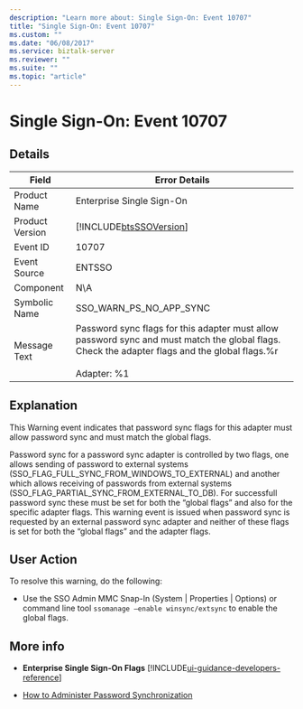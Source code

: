 ```yaml
---
description: "Learn more about: Single Sign-On: Event 10707"
title: "Single Sign-On: Event 10707"
ms.custom: ""
ms.date: "06/08/2017"
ms.service: biztalk-server
ms.reviewer: ""
ms.suite: ""
ms.topic: "article"
---
```

# Single Sign-On: Event 10707
## Details  

| Field | Error Details |
|-----------------|------------------------------------------------------------------------------------------------------------------------------------------------------------------------|
|  Product Name   |                                                                       Enterprise Single Sign-On                                                                        |
| Product Version |                                                       [!INCLUDE[btsSSOVersion](../includes/btsssoversion-md.md)]                                                       |
|    Event ID     |                                                                                 10707                                                                                  |
|  Event Source   |                                                                                 ENTSSO                                                                                 |
|    Component    |                                                                                  N\A                                                                                   |
|  Symbolic Name  |                                                                        SSO_WARN_PS_NO_APP_SYNC                                                                         |
|  Message Text   | Password sync flags for this adapter must allow password sync and must match the global flags. Check the adapter flags and the global flags.%r<br /><br /> Adapter: %1 |

## Explanation  
 This Warning event indicates that password sync flags for this adapter must allow password sync and must match the global flags.  

 Password sync for a password sync adapter is controlled by two flags, one allows sending of password to external systems (SSO_FLAG_FULL_SYNC_FROM_WINDOWS_TO_EXTERNAL) and another which allows receiving of passwords from external systems (SSO_FLAG_PARTIAL_SYNC_FROM_EXTERNAL_TO_DB). For successfull password sync these must be set for both the “global flags” and also for the specific adapter flags. This warning event is issued when password sync is requested by an external password sync adapter and neither of these flags is set for both the “global flags” and the adapter flags.  

## User Action  
 To resolve this warning, do the following:  

-   Use the SSO Admin MMC Snap-In (System &#124; Properties &#124; Options) or command line tool  `ssomanage –enable winsync/extsync` to enable the global flags.  

## More info

- **Enterprise Single Sign-On Flags** [!INCLUDE[ui-guidance-developers-reference](../includes/ui-guidance-developers-reference.md)]  

- [How to Administer Password Synchronization](../core/how-to-administer-password-synchronization.md)
